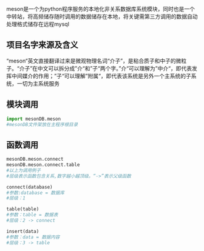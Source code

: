 meson是一个为python程序服务的本地化非关系数据库系统模块，同时也是一个中转站，将高频储存随时调用的数据储存在本地，将关键需第三方调用的数据自动处理格式储存在远程mysql

## 项目名字来源及含义

“meson“英文直接翻译过来是微观物理名词“介子”，是粘合质子和中子的微粒子。“介子”在中文可以拆分成”介“和”子“两个字。”介“可以理解为”中介“，即代表发挥中间媒介的作用；”子“可以理解”附属“，即代表该系统是另外一个主系统的子系统，一切为主系统服务

## 

## 模块调用

```python
import mesonDB.meson
#mesonDB文件架放在主程序根目录
```

## 函数调用

```python
mesonDB.meson.connect
mesonDB.meson.connect.table
#以上为调用例子
#层级表示函数包含关系,数字越小越顶级。“->”表示父级函数

connect(database)
#参数:database = 数据库
#层级：1

table(table)
#参数：table = 数据表
#层级：2 -> connect

insert(data)
#参数：data = 数据内容
#层级：3 -> table
```

